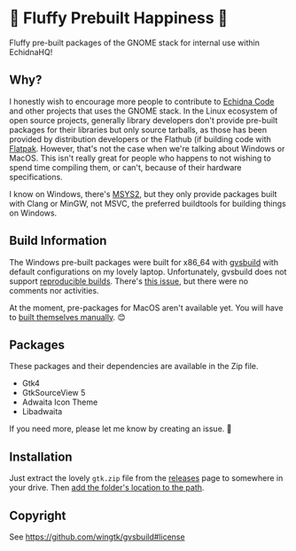 # 🥰 Fluffy Prebuilt Happiness 🥰
Fluffy pre-built packages of the GNOME stack for internal use within EchidnaHQ! 

## Why?
I honestly wish to encourage more people to contribute to [Echidna Code](https://github.com/EchidnaHQ/Echidna) and other projects that uses the GNOME stack. In the Linux ecosystem of open source projects, generally library developers don't provide pre-built packages for their libraries but only source tarballs, as those has been provided by distribution developers or the Flathub (if building code with [Flatpak](https://flatpak.org/). However, that's not the case when we're talking about Windows or MacOS. This isn't really great for people who happens to not wishing to spend time compiling them, or can't, because of their hardware specifications.

I know on Windows, there's [MSYS2](https://www.msys2.org/), but they only provide packages built with Clang or MinGW, not MSVC, the preferred buildtools for building things on Windows. 

## Build Information
The Windows pre-built packages were built for x86_64 with [gvsbuild](https://github.com/wingtk/gvsbuild/) with default configurations on my lovely laptop. Unfortunately, gvsbuild does not support [reproducible builds](https://reproducible-builds.org/). There's [this issue](https://github.com/wingtk/gvsbuild/issues/200), but there were no comments nor activities. 

At the moment, pre-packages for MacOS aren't available yet. You will have to [built themselves manually](https://www.gtk.org/docs/installations/macos/). 😊

## Packages
These packages and their dependencies are available in the Zip file.

- Gtk4
- GtkSourceView 5
- Adwaita Icon Theme
- Libadwaita

If you need more, please let me know by creating an issue. 🙂 

## Installation

Just extract the lovely `gtk.zip` file from the [releases](https://github.com/EchidnaHQ/fluffy-prebuilt-happiness/releases) page to somewhere in your drive. Then [add the folder's location to the path](https://docs.microsoft.com/en-us/previous-versions/office/developer/sharepoint-2010/ee537574(v=office.14)#to-add-a-path-to-the-path-environment-variable). 

## Copyright
See https://github.com/wingtk/gvsbuild#license
